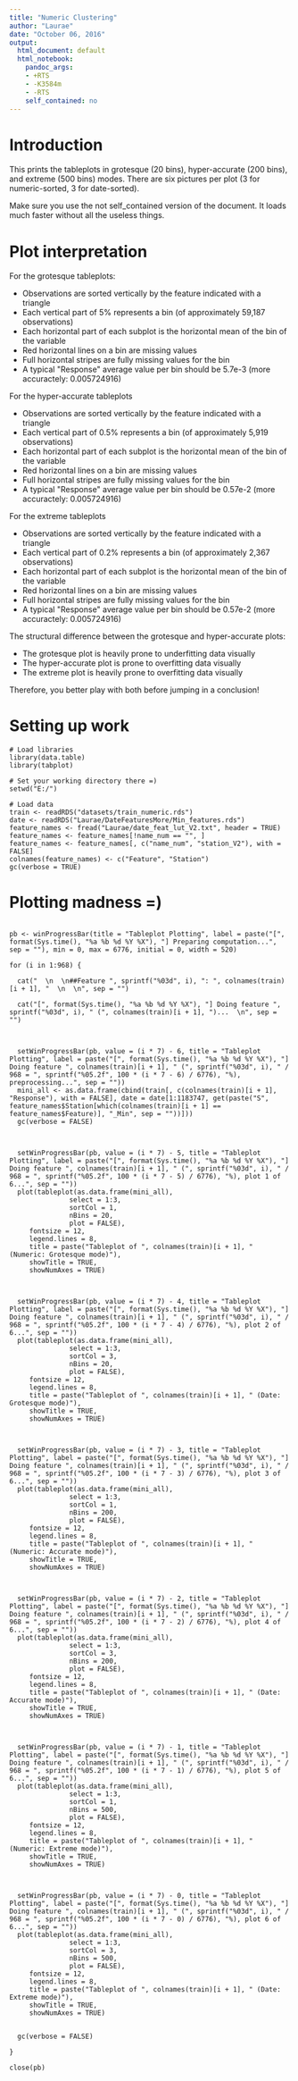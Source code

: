 ```yaml
---
title: "Numeric Clustering"
author: "Laurae"
date: "October 06, 2016"
output:
  html_document: default
  html_notebook:
    pandoc_args:
    - +RTS
    - -K3584m
    - -RTS
    self_contained: no
---
```


# Introduction

This prints the tableplots in grotesque (20 bins), hyper-accurate (200 bins), and extreme (500 bins) modes. There are six pictures per plot (3 for numeric-sorted, 3 for date-sorted).

Make sure you use the not self_contained version of the document. It loads much faster without all the useless things.

# Plot interpretation

For the grotesque tableplots:

* Observations are sorted vertically by the feature indicated with a triangle
* Each vertical part of 5% represents a bin (of approximately 59,187 observations)
* Each horizontal part of each subplot is the horizontal mean of the bin of the variable
* Red horizontal lines on a bin are missing values
* Full horizontal stripes are fully missing values for the bin
* A typical "Response" average value per bin should be 5.7e-3 (more accuractely: 0.005724916)

For the hyper-accurate tableplots

* Observations are sorted vertically by the feature indicated with a triangle
* Each vertical part of 0.5% represents a bin (of approximately 5,919 observations)
* Each horizontal part of each subplot is the horizontal mean of the bin of the variable
* Red horizontal lines on a bin are missing values
* Full horizontal stripes are fully missing values for the bin
* A typical "Response" average value per bin should be 0.57e-2 (more accuractely: 0.005724916)

For the extreme tableplots

* Observations are sorted vertically by the feature indicated with a triangle
* Each vertical part of 0.2% represents a bin (of approximately 2,367 observations)
* Each horizontal part of each subplot is the horizontal mean of the bin of the variable
* Red horizontal lines on a bin are missing values
* Full horizontal stripes are fully missing values for the bin
* A typical "Response" average value per bin should be 0.57e-2 (more accuractely: 0.005724916)

The structural difference between the grotesque and hyper-accurate plots:

* The grotesque plot is heavily prone to underfitting data visually
* The hyper-accurate plot is prone to overfitting data visually
* The extreme plot is heavily prone to overfitting data visually

Therefore, you better play with both before jumping in a conclusion!

# Setting up work

```{r}
# Load libraries
library(data.table)
library(tabplot)

# Set your working directory there =)
setwd("E:/")

# Load data
train <- readRDS("datasets/train_numeric.rds")
date <- readRDS("Laurae/DateFeaturesMore/Min_features.rds")
feature_names <- fread("Laurae/date_feat_lut_V2.txt", header = TRUE)
feature_names <- feature_names[!name_num == "", ]
feature_names <- feature_names[, c("name_num", "station_V2"), with = FALSE]
colnames(feature_names) <- c("Feature", "Station")
gc(verbose = TRUE)
```

# Plotting madness =)

```{r, fig.width = 14, fig.height = 8, results="asis"}

pb <- winProgressBar(title = "Tableplot Plotting", label = paste("[", format(Sys.time(), "%a %b %d %Y %X"), "] Preparing computation...", sep = ""), min = 0, max = 6776, initial = 0, width = 520)

for (i in 1:968) {
  
  cat("  \n  \n##Feature ", sprintf("%03d", i), ": ", colnames(train)[i + 1], "  \n  \n", sep = "")
  
  cat("[", format(Sys.time(), "%a %b %d %Y %X"), "] Doing feature ", sprintf("%03d", i), " (", colnames(train)[i + 1], ")...  \n", sep = "")
  
  
  
  setWinProgressBar(pb, value = (i * 7) - 6, title = "Tableplot Plotting", label = paste("[", format(Sys.time(), "%a %b %d %Y %X"), "] Doing feature ", colnames(train)[i + 1], " (", sprintf("%03d", i), " / 968 = ", sprintf("%05.2f", 100 * (i * 7 - 6) / 6776), "%), preprocessing...", sep = ""))
  mini_all <- as.data.frame(cbind(train[, c(colnames(train)[i + 1], "Response"), with = FALSE], date = date[1:1183747, get(paste("S", feature_names$Station[which(colnames(train)[i + 1] == feature_names$Feature)], "_Min", sep = ""))]))
  gc(verbose = FALSE)
  
  
  
  setWinProgressBar(pb, value = (i * 7) - 5, title = "Tableplot Plotting", label = paste("[", format(Sys.time(), "%a %b %d %Y %X"), "] Doing feature ", colnames(train)[i + 1], " (", sprintf("%03d", i), " / 968 = ", sprintf("%05.2f", 100 * (i * 7 - 5) / 6776), "%), plot 1 of 6...", sep = ""))
  plot(tableplot(as.data.frame(mini_all),
               select = 1:3,
               sortCol = 1,
               nBins = 20,
               plot = FALSE),
     fontsize = 12,
     legend.lines = 8,
     title = paste("Tableplot of ", colnames(train)[i + 1], " (Numeric: Grotesque mode)"),
     showTitle = TRUE,
     showNumAxes = TRUE)
  
  
  
  setWinProgressBar(pb, value = (i * 7) - 4, title = "Tableplot Plotting", label = paste("[", format(Sys.time(), "%a %b %d %Y %X"), "] Doing feature ", colnames(train)[i + 1], " (", sprintf("%03d", i), " / 968 = ", sprintf("%05.2f", 100 * (i * 7 - 4) / 6776), "%), plot 2 of 6...", sep = ""))
  plot(tableplot(as.data.frame(mini_all),
               select = 1:3,
               sortCol = 3,
               nBins = 20,
               plot = FALSE),
     fontsize = 12,
     legend.lines = 8,
     title = paste("Tableplot of ", colnames(train)[i + 1], " (Date: Grotesque mode)"),
     showTitle = TRUE,
     showNumAxes = TRUE)
  
  
  
  setWinProgressBar(pb, value = (i * 7) - 3, title = "Tableplot Plotting", label = paste("[", format(Sys.time(), "%a %b %d %Y %X"), "] Doing feature ", colnames(train)[i + 1], " (", sprintf("%03d", i), " / 968 = ", sprintf("%05.2f", 100 * (i * 7 - 3) / 6776), "%), plot 3 of 6...", sep = ""))
  plot(tableplot(as.data.frame(mini_all),
               select = 1:3,
               sortCol = 1,
               nBins = 200,
               plot = FALSE),
     fontsize = 12,
     legend.lines = 8,
     title = paste("Tableplot of ", colnames(train)[i + 1], " (Numeric: Accurate mode)"),
     showTitle = TRUE,
     showNumAxes = TRUE)
  
  
  
  setWinProgressBar(pb, value = (i * 7) - 2, title = "Tableplot Plotting", label = paste("[", format(Sys.time(), "%a %b %d %Y %X"), "] Doing feature ", colnames(train)[i + 1], " (", sprintf("%03d", i), " / 968 = ", sprintf("%05.2f", 100 * (i * 7 - 2) / 6776), "%), plot 4 of 6...", sep = ""))
  plot(tableplot(as.data.frame(mini_all),
               select = 1:3,
               sortCol = 3,
               nBins = 200,
               plot = FALSE),
     fontsize = 12,
     legend.lines = 8,
     title = paste("Tableplot of ", colnames(train)[i + 1], " (Date: Accurate mode)"),
     showTitle = TRUE,
     showNumAxes = TRUE)
  
  
  
  setWinProgressBar(pb, value = (i * 7) - 1, title = "Tableplot Plotting", label = paste("[", format(Sys.time(), "%a %b %d %Y %X"), "] Doing feature ", colnames(train)[i + 1], " (", sprintf("%03d", i), " / 968 = ", sprintf("%05.2f", 100 * (i * 7 - 1) / 6776), "%), plot 5 of 6...", sep = ""))
  plot(tableplot(as.data.frame(mini_all),
               select = 1:3,
               sortCol = 1,
               nBins = 500,
               plot = FALSE),
     fontsize = 12,
     legend.lines = 8,
     title = paste("Tableplot of ", colnames(train)[i + 1], " (Numeric: Extreme mode)"),
     showTitle = TRUE,
     showNumAxes = TRUE)
  
  
  
  setWinProgressBar(pb, value = (i * 7) - 0, title = "Tableplot Plotting", label = paste("[", format(Sys.time(), "%a %b %d %Y %X"), "] Doing feature ", colnames(train)[i + 1], " (", sprintf("%03d", i), " / 968 = ", sprintf("%05.2f", 100 * (i * 7 - 0) / 6776), "%), plot 6 of 6...", sep = ""))
  plot(tableplot(as.data.frame(mini_all),
               select = 1:3,
               sortCol = 3,
               nBins = 500,
               plot = FALSE),
     fontsize = 12,
     legend.lines = 8,
     title = paste("Tableplot of ", colnames(train)[i + 1], " (Date: Extreme mode)"),
     showTitle = TRUE,
     showNumAxes = TRUE)
  
  
  gc(verbose = FALSE)
  
}

close(pb)

```
